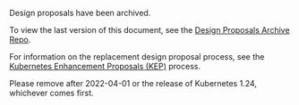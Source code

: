 Design proposals have been archived.

To view the last version of this document, see the [Design Proposals Archive Repo](https://github.com/kubernetes/design-proposals-archive/).

For information on the replacement design proposal process, see the [Kubernetes Enhancement Proposals (KEP)](https://github.com/kubernetes/enhancements/tree/master/keps/sig-architecture/0000-kep-process) process.


Please remove after 2022-04-01 or the release of Kubernetes 1.24, whichever comes first.

